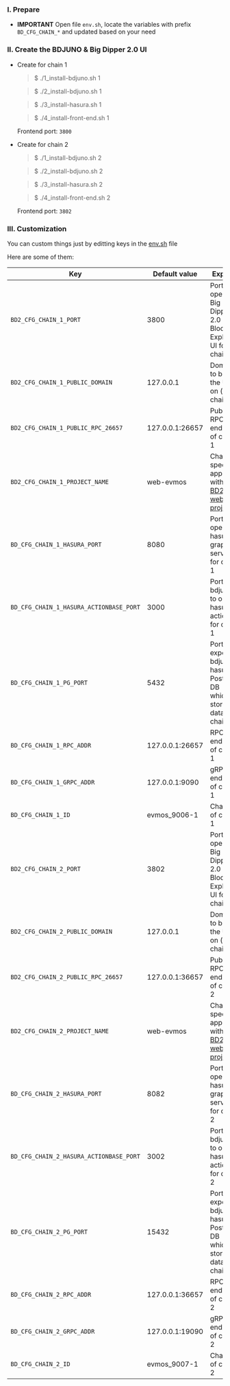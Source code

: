 ### I. Prepare
- **IMPORTANT** Open file `env.sh`, locate the variables with prefix `BD_CFG_CHAIN_*` and updated based on your need

### II. Create the BDJUNO & Big Dipper 2.0 UI
- Create for chain 1
    > $ ./1_install-bdjuno.sh 1

    > $ ./2_install-bdjuno.sh 1

    > $ ./3_install-hasura.sh 1

    > $ ./4_install-front-end.sh 1

    Frontend port: `3800`

- Create for chain 2
    > $ ./1_install-bdjuno.sh 2

    > $ ./2_install-bdjuno.sh 2

    > $ ./3_install-hasura.sh 2

    > $ ./4_install-front-end.sh 2

    Frontend port: `3802`

### III. Customization
You can custom things just by editting keys in the [env.sh](https://github.com/VictorTrustyDev/EVMOS-sample-scripts/blob/main/env.sh) file

Here are some of them:

| Key | Default value | Explain |
| --- | --- | --- |
| `BD2_CFG_CHAIN_1_PORT` | 3800 | Port to open Big Dipper 2.0 as Block Explorer UI for chain 1 |
| `BD2_CFG_CHAIN_1_PUBLIC_DOMAIN` | 127.0.0.1 | Domain to bind the UI on (for chain 1) |
| `BD2_CFG_CHAIN_1_PUBLIC_RPC_26657` | 127.0.0.1:26657 | Public RPC endpoint of chain 1 |
| `BD2_CFG_CHAIN_1_PROJECT_NAME` | web-evmos | Chain-specific app dir within [BD2 web ui project](https://github.com/forbole/big-dipper-2.0-cosmos/tree/main/apps) |
| `BD_CFG_CHAIN_1_HASURA_PORT` | 8080 | Port to open hasura graphql service for chain 1 |
| `BD_CFG_CHAIN_1_HASURA_ACTIONBASE_PORT` | 3000 | Port for bdjuno to open hasura action for chain 1 |
| `BD_CFG_CHAIN_1_PG_PORT` | 5432 | Port to expose bdjuno & hasura's Postgres DB which stores data for chain 1 |
| `BD_CFG_CHAIN_1_RPC_ADDR` | 127.0.0.1:26657 | RPC endpoint of chain 1 |
| `BD_CFG_CHAIN_1_GRPC_ADDR` | 127.0.0.1:9090 | gRPC endpoint of chain 1 |
| `BD_CFG_CHAIN_1_ID` | evmos_9006-1 | Chain id of chain 1 |
| `BD2_CFG_CHAIN_2_PORT` | 3802 | Port to open Big Dipper 2.0 as Block Explorer UI for chain 2 |
| `BD2_CFG_CHAIN_2_PUBLIC_DOMAIN` | 127.0.0.1 | Domain to bind the UI on (for chain 2) |
| `BD2_CFG_CHAIN_2_PUBLIC_RPC_26657` | 127.0.0.1:36657 | Public RPC endpoint of chain 2 |
| `BD2_CFG_CHAIN_2_PROJECT_NAME` | web-evmos | Chain-specific app dir within [BD2 web ui project](https://github.com/forbole/big-dipper-2.0-cosmos/tree/main/apps) |
| `BD_CFG_CHAIN_2_HASURA_PORT` | 8082 | Port to open hasura graphql service for chain 2 |
| `BD_CFG_CHAIN_2_HASURA_ACTIONBASE_PORT` | 3002 | Port for bdjuno to open hasura action for chain 2 |
| `BD_CFG_CHAIN_2_PG_PORT` | 15432 | Port to expose bdjuno & hasura's Postgres DB which stores data for chain 2 |
| `BD_CFG_CHAIN_2_RPC_ADDR` | 127.0.0.1:36657 | RPC endpoint of chain 2 |
| `BD_CFG_CHAIN_2_GRPC_ADDR` | 127.0.0.1:19090 | gRPC endpoint of chain 2 |
| `BD_CFG_CHAIN_2_ID` | evmos_9007-1 | Chain id of chain 2 |
